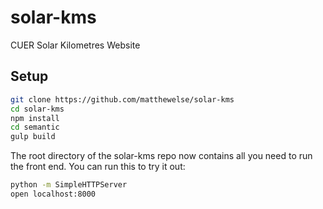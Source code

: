 # solar-kms
CUER Solar Kilometres Website

## Setup

```bash
git clone https://github.com/matthewelse/solar-kms
cd solar-kms
npm install
cd semantic
gulp build
```

The root directory of the solar-kms repo now contains all you need to run the front end. You
can run this to try it out:

```bash
python -m SimpleHTTPServer
open localhost:8000
```
